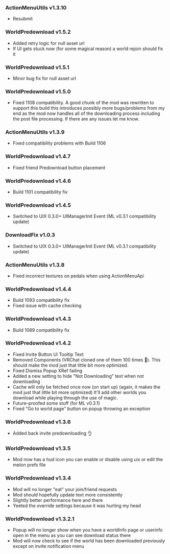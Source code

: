 ### ActionMenuUtils v1.3.10
- Resubmit

### WorldPredownload v1.5.2
- Added retry logic for null asset url
- If UI gets stuck now (for some magical reason) a world rejoin should fix it

### WorldPredownload v1.5.1
- Minor bug fix for null asset url 

### WorldPredownload v1.5.0
- Fixed 1108 compatibility. A good chunk of the mod was rewritten to support this build
this introduces possibly more bugs/problems from my end as the mod now handles 
  all of the downloading process including the post file processing. If there 
  are any issues let me know.

### ActionMenuUtils v1.3.9
- Fixed compatibility problems with Build 1106

### WorldPredownload v1.4.7
- Fixed friend Predownload button placement

### WorldPredownload v1.4.6
- Build 1101 compatibility fix

### WorldPredownload v1.4.5
- Switched to UIX 0.3.0+ UIManagerInit Event (ML v0.3.1 compatibility update)

### DownloadFix v1.0.3
- Switched to UIX 0.3.0+ UIManagerInit Event (ML v0.3.1 compatibility update)

### ActionMenuUtils v1.3.8
- Fixed incorrect textures on pedals when using ActionMenuApi

### WorldPredownload v1.4.4
- Build 1093 compatibility fix
- Fixed issue with cache checking

### WorldPredownload v1.4.3
- Build 1089 compatibility fix

### WorldPredownload v1.4.2

- Fixed Invite Button Ui Tooltip Text
- Removed Components (VRChat cloned one of them 100 times 👀). This should make the mod just that little bit more optimized.
- Fixed Dismiss Popup XRef failing
- Added a new setting to hide "Not Downloading" text when not downloading
- Cache will only be fetched once now (on start up) (again, it makes the mod just that little bit more optimized) It'll add other worlds you download while playing through the use of magic.
- Future-proofed some stuff (for ML v0.3.1)
- Fixed "Go to world page" button on popup throwing an exception

### WorldPredownload v1.3.6 

- Added back invite predownloading 👌

### WorldPredownload v1.3.5

- Mod now has a hud icon you can enable or disable using uix or edit the melon prefs file

### WorldPredownload v1.3.4

- Mod will no longer "eat" your join/friend requests
- Mod should hopefully update text more consistently
- Slightly better performance here and there
- Yeeted the override settings because it was hurting my head 

### WorldPredownload v1.3.2.1 

- Popup will no longer show when you have a worldInfo page or userinfo open in the menu as you can see download status there 
- Mod will now check to see if the world has been downloaded previously except on invite notification menu 
